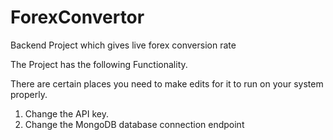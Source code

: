 # ForexConvertor
Backend Project which gives live forex conversion rate

The Project has the following Functionality.

There are certain places you need to make edits for it to run on your system properly.
1. Change the API key.
2. Change the MongoDB database connection endpoint
